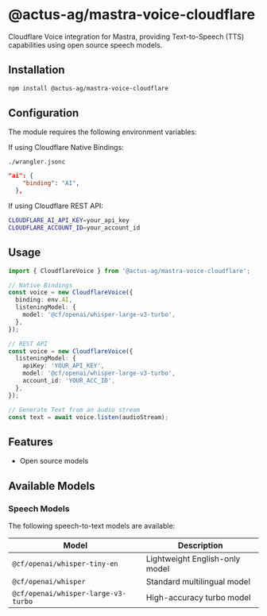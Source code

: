 # @actus-ag/mastra-voice-cloudflare

Cloudflare Voice integration for Mastra, providing Text-to-Speech (TTS) capabilities using open source speech models.

## Installation

```bash
npm install @actus-ag/mastra-voice-cloudflare
```

## Configuration

The module requires the following environment variables:

If using Cloudflare Native Bindings:

`./wrangler.jsonc`

```json
"ai": {
    "binding": "AI",
  },
```

If using Cloudflare REST API:

```bash
CLOUDFLARE_AI_API_KEY=your_api_key
CLOUDFLARE_ACCOUNT_ID=your_account_id
```

## Usage

```typescript
import { CloudflareVoice } from '@actus-ag/mastra-voice-cloudflare';

// Native Bindings
const voice = new CloudflareVoice({
  binding: env.AI,
  listeningModel: {
    model: '@cf/openai/whisper-large-v3-turbo',
  },
});

// REST API
const voice = new CloudflareVoice({
  listeningModel: {
    apiKey: 'YOUR_API_KEY',
    model: '@cf/openai/whisper-large-v3-turbo',
    account_id: 'YOUR_ACC_ID',
  },
});

// Generate Text from an audio stream
const text = await voice.listen(audioStream);
```

## Features

- Open source models

## Available Models

### Speech Models

The following speech-to-text models are available:

| Model                               | Description                    |
| ----------------------------------- | ------------------------------ |
| `@cf/openai/whisper-tiny-en`        | Lightweight English-only model |
| `@cf/openai/whisper`                | Standard multilingual model    |
| `@cf/openai/whisper-large-v3-turbo` | High-accuracy turbo model      |
